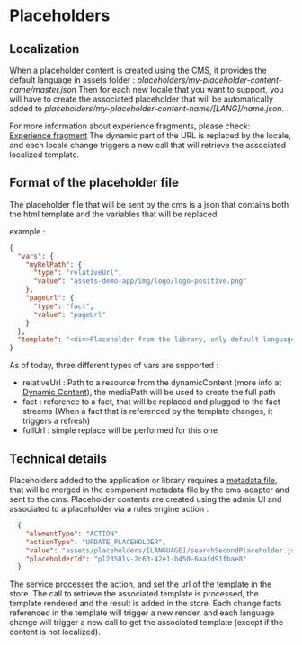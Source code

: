 # Placeholders

## Localization
When a placeholder content is created using the CMS, it provides the default language in assets folder : <em>placeholders/my-placeholder-content-name/master.json</em>
Then for each new locale that you want to support, you will have to create the associated placeholder that will be automatically added to <em>placeholders/my-placeholder-content-name/[LANG]/name.json.</em>

For more information about experience fragments, please check: [Experience fragment](https://dev.azure.com/AmadeusDigitalAirline/DES%20Platform/_wiki/wikis/DES%20Documentation/1964/Experience-Fragments-in-DES)
The dynamic part of the URL is replaced by the locale, and each locale change triggers a new call that will retrieve the associated localized template.


## Format of the placeholder file

The placeholder file that will be sent by the cms is a json that contains both the html template and the variables that will be replaced

example :
```json
{
  "vars": {
    "myRelPath": {
      "type": "relativeUrl",
      "value": "assets-demo-app/img/logo/logo-positive.png"
    },
    "pageUrl": {
      "type": "fact",
      "value": "pageUrl"
    }
  },
  "template": "<div>Placeholder from the library, only default language pageUrl=<%= pageUrl %></div><img src=\"<%= myRelPath %>\">"
}
```

As of today, three different types of vars are supported :
* relativeUrl : Path to a resource from the dynamicContent (more info at [Dynamic Content](../../dynamic-content/DYNAMIC_CONTENT.md)), the mediaPath will be used to create the full path
* fact : reference to a fact, that will be replaced and plugged to the fact streams (When a fact that is referenced by the template changes, it triggers a refresh) 
* fullUrl : simple replace will be performed for this one

## Technical details
Placeholders added to the application or library requires a [metadata file](../how-to-use/integration.md), that will be merged in the component metadata file by the cms-adapter and sent to the cms.
Placeholder contents are created using the admin UI and associated to a placeholder via a rules engine action :
```json
  {
    "elementType": "ACTION",
    "actionType": "UPDATE_PLACEHOLDER",
    "value": "assets/placeholders/[LANGUAGE]/searchSecondPlaceholder.json",
    "placeholderId": "pl2358lv-2c63-42e1-b450-6aafd91fbae8"
  }
```
The service processes the action, and set the url of the template in the store. The call to retrieve the associated template is processed, the template rendered and the result is added in the store.
Each change facts referenced in the template will trigger a new render, and each language change will trigger a new call to get the associated template (except if the content is not localized).
